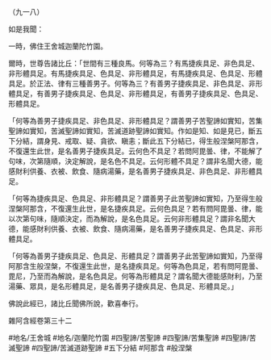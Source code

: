 （九一八）

如是我聞：

一時，佛住王舍城迦蘭陀竹園。

爾時，世尊告諸比丘：「世間有三種良馬。何等為三？有馬捷疾具足、非色具足、非形體具足。有馬捷疾具足、色具足、非形體具足，有馬捷疾具足、色具足、形體具足。於正法、律有三種善男子。何等為三？有善男子捷疾具足、非色具足、非形體具足，有善男子捷疾具足、色具足、非形體具足，有善男子捷疾具足、色具足、形體具足。

「何等為善男子捷疾具足、非色具足、非形體具足？謂善男子苦聖諦如實知，苦集聖諦如實知，苦滅聖諦如實知，苦滅道跡聖諦如實知。作如是知、如是見已，斷五下分結，謂身見、戒取、疑、貪欲、瞋恚；斷此五下分結已，得生般涅槃阿那含，不復還生此世，是名善男子捷疾具足。云何色不具足？若問阿毘曇、律，不能解了句味，次第隨順，決定解說，是名色不具足。云何形體不具足？謂非名聞大德，能感財利供養、衣被、飲食、隨病湯藥，是名善男子捷疾具足、非色具足、非形體具足。

「何等為捷疾具足、色具足、非形體具足？謂善男子此苦聖諦如實知，乃至得生般涅槃阿那含，不復還生此世，是名捷疾具足。云何色具足？若有問阿毘曇、律，能以次第句味，隨順決定，而為解說，是名色具足。云何非形體具足？謂非名聞大德，能感財利供養、衣被、飲食、隨病湯藥，是名善男子捷疾具足、色具足、非形體具足。

「何等為善男子捷疾具足、色具足、形體具足？謂善男子此苦聖諦如實知，乃至得阿那含生般涅槃，不復還生此世，是名捷疾具足。何等為色具足，若有問阿毘曇、毘尼，乃至而為解說，是名色具足。何等為形體具足？謂名聞大德能感財利，乃至湯藥、眾具，是名形體具足，是名善男子捷疾具足、色具足、形體具足。」

佛說此經已，諸比丘聞佛所說，歡喜奉行。

雜阿含經卷第三十二

#地名/王舍城
#地名/迦蘭陀竹園
#四聖諦/苦聖諦
#四聖諦/苦集聖諦
#四聖諦/苦滅聖諦
#四聖諦/苦滅道跡聖諦
#五下分結
#阿那含
#般涅槃
